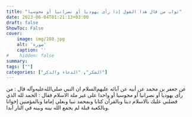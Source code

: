 ```yaml
---
title: "ثواب من قال هذا القول إذا رأى يهوديا أو نصرانيا أو مجوسيا"
date: 2023-06-04T01:21:13+03:00
draft: false
ShowToc: False
cover:
    image: img/108.jpg
    alt: 'صورة'
    caption: ''
#    hidden: false
summary: 
tags: [""]
categories: ["الشكر", "الدعاء والذكر"]
---
```

عن جعفر بن محمد عن أبيه عن آبائه عليهم‌السلام ان
النبي صلى‌الله‌عليه‌وآله قال : من رأى يهوديا أو نصرانيا أو مجوسيا أو واحدا على
غير ملة الاسلام فقال : الحمد لله الذي فضلني عليك بالاسلام دينا وبالقرآن
كتابا وبمحمد نبيا وبعلي إماما وبالمؤمنين إخوانا وبالكعبة قبلة لم يجمع
الله بينه وبينه في النار أبدا.

